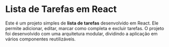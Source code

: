 # Lista de Tarefas em React

Este é um projeto simples de **lista de tarefas** desenvolvido em React. Ele permite adicionar, editar, marcar como completa e excluir tarefas. O projeto foi desenvolvido com uma arquitetura modular, dividindo a aplicação em vários componentes reutilizáveis.


